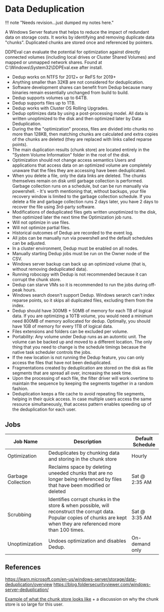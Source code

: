 # Data Deduplication

!!! note "Needs revision...just dumped my notes here."

A Windows Server feature that helps to reduce the impact of redundant data on storage costs. It works by identifying and removing duplicate data "chunks". Duplicated chunks are stored once and referenced by pointers.

DDPEval can evaluate the potential for optimization against directly connected volumes (including local drives or Cluster Shared Volumes) and mapped or unmapped network shares. Found at C:\Windows\System32\DDPEval.exe after install.

- Dedup works on NTFS for 2012+ or ReFS for 2019+
- Anything smaller than 32KB are not considered for deduplication.
- Software development shares can benefit from Dedup because many binaries remain essentially unchanged from build to build.
- Dedup supports volumes up to 64TB.
- Dedup supports files up to 1TB.
- Dedup works with Cluster OS Rolling Upgrades.
- Dedup optimizes data by using a post-processing model. All data is written unoptimized to the disk and then optimized later by Data Deduplication.
- During the the "optimization" process, files are divided into chunks no more than 128KB, then matching chunks are calculated and extra copies of the chunks are deleted (they are replaced with links called reparse points).
- The main duplication results (chunk store) are located entirely in the "System Volume Information" folder in the root of the disk.
- Optimization should not change access semantics Users and applications that access data on an optimized volume are completely unaware that the files they are accessing have been deduplicated.
- When you delete a file, only the data links are deleted. The chunks themselves remain on disk until garbage collection is performed. Garbage collection runs on a schedule, but can be run manually via powershell.
      - It's worth mentioning that, without backups, your file recovery window is limited to the garbage collection schedule. If you delete a file and garbage collection runs 2 days later, you have 2 days to recover the file using 3rd-party software.
- Modifications of deduplicated files gets written unoptimized to the disk, then optimized later the next time the Optimization job runs.
- Will not optimize in use files.
- Will not optimize partial files.
- Historical outcomes of Dedup are recorded to the event log.
- All jobs can be manually run via powershell and the default schedules can be adjusted.
- In a cluster environment, Dedup must be enabled on all nodes.
- Manually starting Dedup jobs must be run on the Owner node of the CSV.
- Windows server backup can back up an optimized volume (that is, without removing deduplicated data).
- Running robocopy with Dedup is not recommended because it can corrupt the chunk store.
- Dedup can starve VMs so it is recommended to run the jobs during off-peak hours.
- Windows search doesn't support Dedup. Windows serarch can't index reparse points, so it skips all duplicated files, excluding them from the index.
- Dedup should have 300MB + 50MB of memory for each TB of logical data. If you are optimizing a 10TB volume, you would need a minimum need 800MB of memory aollocated for dedup. Optimally, you should have 1GB of memory for every 1TB of logical data.
- Files extensions and folders can be excluded per volume.
- Portability: Any volume under Dedup runs as an automtic unit. The volume can be backed up and moved to a different location. The only thing that you need to change is the schedule timings becasue the native task scheduler controls the jobs.
- If the new location is not running the Dedup feature, you can only access the files that have not been deduplicated.
- Fragmentations created by deduplication are stored on the disk as file segments that are spread all over, increasing the seek time.
- Upon the processing of each file, the filter driver will work overtime to maintain the sequence by keeping the segments together in a random fashion.
- Deduplication keeps a file cache to avoid repeating file segments, helping in their quick access. In case multiple users access the same resource simultaneously, that access pattern enables speeding up of the deduplication for each user.

## Jobs

| Job Name           | Description | Default Schedule |
|--------------------|-------------|------------------|
| Optimization       | Deduplicates by chunking data and storing in the chunk store | Hourly |
| Garbage Collection | Reclaims space by deleting uneeded chunks that are no longer being referenced by files that have been modified or deleted | Sat @ 2:35 AM |
| Scrubbing          | Identifies corrupt chunks in the store & when possible, will reconstruct the corrupt data. Popular copies of chunks are kept when they are referenced more than 100 times. | Sat @ 3:35 AM |
| Unoptimization     | Undoes optimization and disables Dedup. | On-demand only |

## References

<https://learn.microsoft.com/en-us/windows-server/storage/data-deduplication/overview>
<https://blog.foldersecurityviewer.com/windows-server-deduplication/>

[Example of what the chunk store looks like](https://community.spiceworks.com/topic/2108623-dedup-chunkstore-is-massive) + a discussion on why the chunk store is so large for this user.